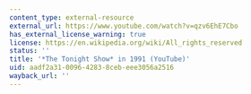 ```yaml
---
content_type: external-resource
external_url: https://www.youtube.com/watch?v=qzv6EhE7Cbo
has_external_license_warning: true
license: https://en.wikipedia.org/wiki/All_rights_reserved
status: ''
title: '*The Tonight Show* in 1991 (YouTube)'
uid: aadf2a31-0096-4283-8ceb-eee3056a2516
wayback_url: ''
---
```

